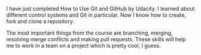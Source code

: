 I have just completed How to Use Git and GitHub by Udacity. I learned about different control systems and Git in particular. Now I know how to create, fork and clone a repository.

The most important things from the course are branching, merging, resolving merge conflicts and making pull requests. These skills will help me to work in a team on a project which is pretty cool, I guess.
